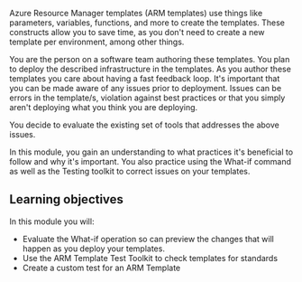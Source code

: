 Azure Resource Manager templates (ARM templates) use things like parameters, variables, functions, and more to create the templates. These constructs allow you to save time, as you don't need to create a new template per environment, among other things.

You are the person on a software team authoring these templates. You plan to deploy the described infrastructure in the templates. As you author these templates you care about having a fast feedback loop. It's important that you can be made aware of any issues prior to deployment. Issues can be errors in the template/s, violation against best practices or that you simply aren't deploying what you think you are deploying.

You decide to evaluate the existing set of tools that addresses the above issues.

In this module, you gain an understanding to what practices it's beneficial to follow and why it's important. You also practice using the What-if command as well as the Testing toolkit to correct issues on your templates.

## Learning objectives

In this module you will:
- Evaluate the What-if operation so can preview the changes that will happen as you deploy your templates. 
- Use the ARM Template Test Toolkit to check templates for standards
- Create a custom test for an ARM Template
